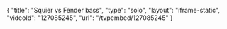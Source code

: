 {
    "title": "Squier vs Fender bass",
    "type": "solo",
    "layout": "iframe-static",
    "videoId": "127085245",
    "url": "\/tvpembed\/127085245"
}